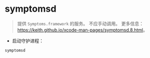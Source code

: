 # symptomsd

> 提供 `Symptoms.framework` 的服务。
> 不应手动调用。
> 更多信息：<https://keith.github.io/xcode-man-pages/symptomsd.8.html>。

- 启动守护进程：

`symptomsd`